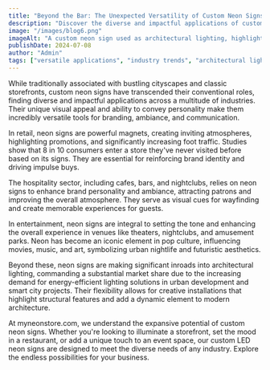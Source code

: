```yaml
---
title: "Beyond the Bar: The Unexpected Versatility of Custom Neon Signs"
description: "Discover the diverse and impactful applications of custom neon signs across various industries, from retail and hospitality to entertainment and modern architecture."
image: "/images/blog6.png"
imageAlt: "A custom neon sign used as architectural lighting, highlighting the modern features of a building's exterior at night."
publishDate: 2024-07-08
author: "Admin"
tags: ["versatile applications", "industry trends", "architectural lighting", "retail signage"]
---
```


While traditionally associated with bustling cityscapes and classic storefronts, custom neon signs have transcended their conventional roles, finding diverse and impactful applications across a multitude of industries. Their unique visual appeal and ability to convey personality make them incredibly versatile tools for branding, ambiance, and communication.

In retail, neon signs are powerful magnets, creating inviting atmospheres, highlighting promotions, and significantly increasing foot traffic. Studies show that 8 in 10 consumers enter a store they've never visited before based on its signs. They are essential for reinforcing brand identity and driving impulse buys.

The hospitality sector, including cafes, bars, and nightclubs, relies on neon signs to enhance brand personality and ambiance, attracting patrons and improving the overall atmosphere. They serve as visual cues for wayfinding and create memorable experiences for guests.

In entertainment, neon signs are integral to setting the tone and enhancing the overall experience in venues like theaters, nightclubs, and amusement parks. Neon has become an iconic element in pop culture, influencing movies, music, and art, symbolizing urban nightlife and futuristic aesthetics.

Beyond these, neon signs are making significant inroads into architectural lighting, commanding a substantial market share due to the increasing demand for energy-efficient lighting solutions in urban development and smart city projects. Their flexibility allows for creative installations that highlight structural features and add a dynamic element to modern architecture.

At myneonstore.com, we understand the expansive potential of custom neon signs. Whether you're looking to illuminate a storefront, set the mood in a restaurant, or add a unique touch to an event space, our custom LED neon signs are designed to meet the diverse needs of any industry. Explore the endless possibilities for your business.

